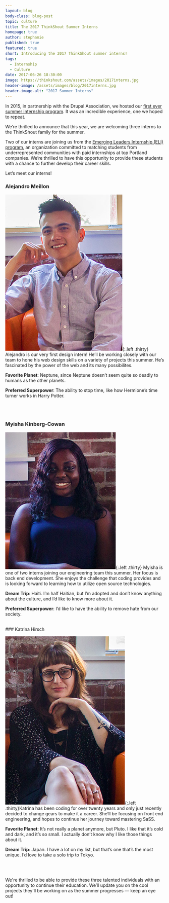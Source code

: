 ```yaml
---
layout: blog
body-class: blog-post
topic: culture
title: The 2017 ThinkShout Summer Interns
homepage: true
author: stephanie
published: true
featured: true
short: Introducing the 2017 ThinkShout summer interns!
tags:
  - Internship
  - Culture
date: 2017-06-26 18:30:00
image: https://thinkshout.com/assets/images/2017interns.jpg
header-image: /assets/images/blog/2017interns.jpg
header-image-alt: "2017 Summer Interns"
---
```


In 2015, in partnership with the Drupal Association, we hosted our [first ever summer internship program](https://thinkshout.com/blog/2015/06/meet-the-interns/). It was an incredible experience, one we hoped to repeat. 

We’re thrilled to announce that this year, we are welcoming three interns to the ThinkShout family for the summer.
 
Two of our interns are joining us from the [Emerging Leaders Internship (ELI) program](http://emergingleadersinternship.org/), an organization committed to matching students from underrepresented communities with paid internships at top Portland companies. We’re thrilled to have this opportunity to provide these students with a chance to further develop their career skills.
 
Let’s meet our interns!

### Alejandro Meillon

![alejandro.jpg](/assets/images/blog/alejandro.jpg){:.left .thirty} Alejandro is our very first design intern! He’ll be working closely with our team to hone his web design skills on a variety of projects this summer. He’s fascinated by the power of the web and its many possibilites. 
 
**Favorite Planet**: Neptune, since Neptune doesn’t seem quite so deadly to humans as the other planets.  
 
**Preferred Superpower**: The ability to stop time, like how Hermione’s time turner works in Harry Potter.

<br><br>

### Myisha Kinberg-Cowan

![myisha2.jpg](/assets/images/blog/myisha2.jpg){:.left .thirty} Myisha is one of two interns joining our engineering team this summer. Her focus is back end development. She enjoys the challenge that coding provides and is looking forward to learning how to utilize open source technologies.
 
**Dream Trip**: Haiti. I’m half Haitian, but I’m adopted and don’t know anything about the culture, and I’d like to know more about it.
 
**Preferred Superpower**: I’d like to have the ability to remove hate from our society.

<br>
### Katrina Hirsch

![katrina.jpg](/assets/images/blog/katrina.jpg){:.left .thirty}Katrina has been coding for over twenty years and only just recently decided to change gears to make it a career. She’ll be focusing on front end engineering, and hopes to continue her journey toward mastering SaSS. 
 
**Favorite Planet**: It’s not really a planet anymore, but Pluto. I like that it’s cold and dark, and it’s so small. I actually don’t know why I like those things about it.
 
**Dream Trip**: Japan. I have a lot on my list, but that’s one that’s the most unique. I’d love to take a solo trip to Tokyo.
 
<br><br>
 
We're thrilled to be able to provide these three talented individuals with an opportunity to continue their education. We’ll update you on the cool projects they'll be working on as the summer progresses — keep an eye out!
